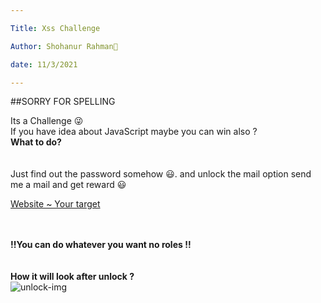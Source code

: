 ```yaml
---

Title: Xss Challenge

Author: Shohanur Rahman🌝

date: 11/3/2021

---
```

##SORRY FOR SPELLING 

 Its a Challenge 😜 <br/> If you have idea about JavaScript maybe you can win also ?
<br/>**What to do?**<br/><br/><br/>
Just find out the password somehow 😃. and unlock the mail option send me a mail and get reward 😃

[Website ~ Your target](https://shohanurrahmanshohan.github.io/Xss-challage)<br/><br/><br/>

**!!You can do whatever you want no roles !!**<br/>
       <br/>
<br/>
**How it will look after unlock ?**<br/>
![unlock-img](https://i.ibb.co/4PkzwMX/Screenshot-2021-03-11-20-28-49-316-com-android-chrome.jpg)

